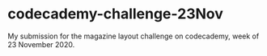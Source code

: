 # codecademy-challenge-23Nov
My submission for the magazine layout challenge on codecademy, week of 23 November 2020.
